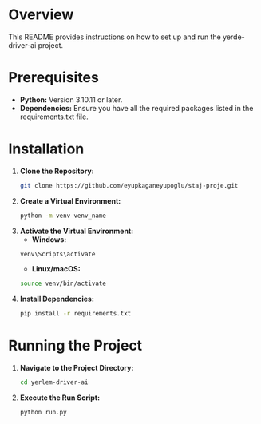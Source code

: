 # Overview
This README provides instructions on how to set up and run the yerde-driver-ai project.

# Prerequisites
- **Python:** Version 3.10.11 or later.
- **Dependencies:** Ensure you have all the required packages listed in the requirements.txt file.

# Installation
1. **Clone the Repository:**
    ```Bash
    git clone https://github.com/eyupkaganeyupoglu/staj-proje.git
    ```
1. **Create a Virtual Environment:**
    ```Bash
    python -m venv venv_name
    ```
2. **Activate the Virtual Environment:**
   - **Windows:**
    ```Bash
    venv\Scripts\activate
    ```
   - **Linux/macOS:**
    ```Bash
    source venv/bin/activate
    ```
3. **Install Dependencies:**
    ```Bash
    pip install -r requirements.txt
    ```

# Running the Project
1.  **Navigate to the Project Directory:**
    ```Bash
    cd yerlem-driver-ai
    ```
2. **Execute the Run Script:**
    ```Bash
    python run.py
    ```
